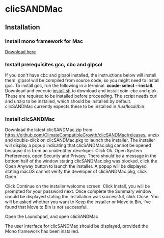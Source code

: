# clicSANDMac

## Installation
### Install mono framework for Mac
[Download here](https://www.mono-project.com/download/stable/)

### Install prerequisites gcc, cbc and glpsol
If you don't have cbc and glpsol installed, the instructions below will install them. glpsol will be compiled from source code, so you might need to install gcc. To install gcc, run the following in a terminal: **xcode-select --install**. 
Download and execute [install.sh](https://raw.githubusercontent.com/ClimateCompatibleGrowth/clicSANDMac/main/install.sh) to download and install coin-cbc and glpk. These are required to be installed before proceeding. The script needs curl and unzip to be installed, which should be installed by default. clicSANDMac currently expects these to be installed in /usr/local/bin

### Install clicSANDMac
Download the latest clicSANDMac.zip from https://github.com/ClimateCompatibleGrowth/clicSANDMac/releases, unzip and double-click on clicSANDMac.pkg to launch the installer. The installer will display a popup indicating that clicSANDMac.pkg cannot be opened because it is from an unidentifier developer. Click Ok. Open System Preferences, open Security and Privacy. There should be a message in the bottom half of the window stating clicSANDMac.pkg was blocked, click the Open Anyway button to launch the installer. A popup will be displayed stating macOS cannot verify the developer of clicSANDMac.pkg, click Open. 

Click Continue on the installer welcome screen.
Click Install, you will be prompted for your password next.
Once complete the Summary window should be displayed stating the installation was successful, click Close.
You will be asked whether you want to Keep the installer or Move to Bin, I've found that Move to Bin is not successful.

Open the Launchpad, and open clicSANDMac

The user interface for clicSANDMac should be displayed, provided the Mono framework has been installed.
